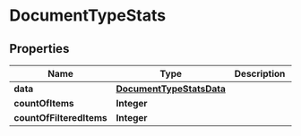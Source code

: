 

# DocumentTypeStats


## Properties

Name | Type | Description | Notes
------------ | ------------- | ------------- | -------------
**data** | [**DocumentTypeStatsData**](DocumentTypeStatsData.md) |  | 
**countOfItems** | **Integer** |  | 
**countOfFilteredItems** | **Integer** |  | 




